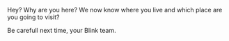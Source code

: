 Hey? Why are you here?
We now know where you live and which place are you going to visit?

Be carefull next time,
your Blink team.
